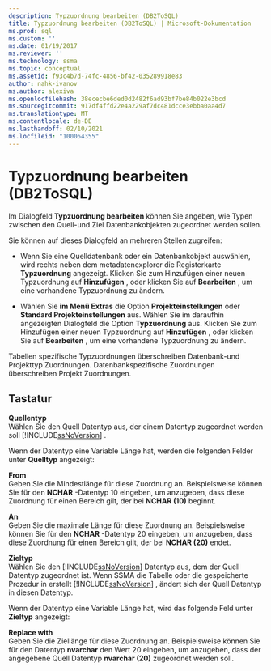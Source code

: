 ```yaml
---
description: Typzuordnung bearbeiten (DB2ToSQL)
title: Typzuordnung bearbeiten (DB2ToSQL) | Microsoft-Dokumentation
ms.prod: sql
ms.custom: ''
ms.date: 01/19/2017
ms.reviewer: ''
ms.technology: ssma
ms.topic: conceptual
ms.assetid: f93c4b7d-74fc-4856-bf42-035289918e83
author: nahk-ivanov
ms.author: alexiva
ms.openlocfilehash: 38ececbe6ded0d2482f6ad93bf7be84b022e3bcd
ms.sourcegitcommit: 917df4ffd22e4a229af7dc481dcce3ebba0aa4d7
ms.translationtype: MT
ms.contentlocale: de-DE
ms.lasthandoff: 02/10/2021
ms.locfileid: "100064355"
---
```

# <a name="edit-type-mapping-db2tosql"></a>Typzuordnung bearbeiten (DB2ToSQL)
Im Dialogfeld **Typzuordnung bearbeiten** können Sie angeben, wie Typen zwischen den Quell-und Ziel Datenbankobjekten zugeordnet werden sollen.  
  
Sie können auf dieses Dialogfeld an mehreren Stellen zugreifen:  
  
-   Wenn Sie eine Quelldatenbank oder ein Datenbankobjekt auswählen, wird rechts neben dem metadatenexplorer die Registerkarte **Typzuordnung** angezeigt. Klicken Sie zum Hinzufügen einer neuen Typzuordnung auf **Hinzufügen** , oder klicken Sie auf **Bearbeiten** , um eine vorhandene Typzuordnung zu ändern.  
  
-   Wählen Sie **im Menü Extras** die Option **Projekteinstellungen** oder **Standard Projekteinstellungen** aus. Wählen Sie im daraufhin angezeigten Dialogfeld die Option **Typzuordnung** aus. Klicken Sie zum Hinzufügen einer neuen Typzuordnung auf **Hinzufügen** , oder klicken Sie auf **Bearbeiten** , um eine vorhandene Typzuordnung zu ändern.  
  
Tabellen spezifische Typzuordnungen überschreiben Datenbank-und Projekttyp Zuordnungen. Datenbankspezifische Zuordnungen überschreiben Projekt Zuordnungen.  
  
## <a name="options"></a>Tastatur  
**Quellentyp**  
Wählen Sie den Quell Datentyp aus, der einem Datentyp zugeordnet werden soll [!INCLUDE[ssNoVersion](../../includes/ssnoversion-md.md)] .  
  
Wenn der Datentyp eine Variable Länge hat, werden die folgenden Felder unter **Quelltyp** angezeigt:  
  
**From**  
Geben Sie die Mindestlänge für diese Zuordnung an. Beispielsweise können Sie für den **NCHAR** -Datentyp 10 eingeben, um anzugeben, dass diese Zuordnung für einen Bereich gilt, der bei **NCHAR (10)** beginnt.  
  
**An**  
Geben Sie die maximale Länge für diese Zuordnung an. Beispielsweise können Sie für den **NCHAR** -Datentyp 20 eingeben, um anzugeben, dass diese Zuordnung für einen Bereich gilt, der bei **NCHAR (20)** endet.  
  
**Zieltyp**  
Wählen Sie den [!INCLUDE[ssNoVersion](../../includes/ssnoversion-md.md)] Datentyp aus, dem der Quell Datentyp zugeordnet ist. Wenn SSMA die Tabelle oder die gespeicherte Prozedur in erstellt [!INCLUDE[ssNoVersion](../../includes/ssnoversion-md.md)] , ändert sich der Quell Datentyp in diesen Datentyp.  
  
Wenn der Datentyp eine Variable Länge hat, wird das folgende Feld unter **Zieltyp** angezeigt:  
  
**Replace with**  
Geben Sie die Ziellänge für diese Zuordnung an. Beispielsweise können Sie für den Datentyp **nvarchar** den Wert 20 eingeben, um anzugeben, dass der angegebene Quell Datentyp **nvarchar (20)** zugeordnet werden soll.  
  
